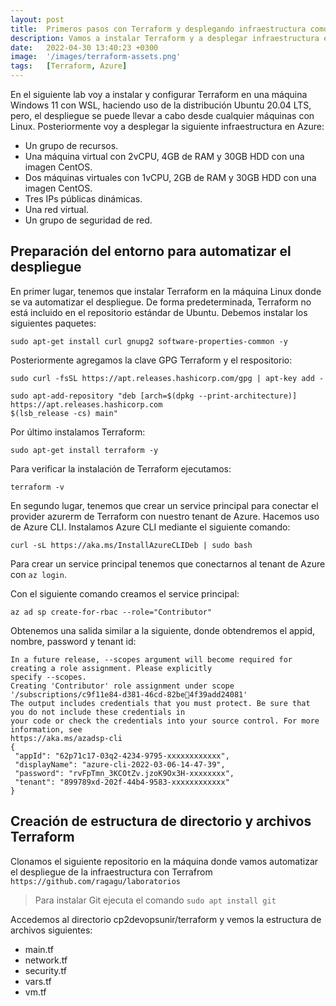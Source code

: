 ```yaml
---
layout: post
title:  Primeros pasos con Terraform y desplegando infraestructura como código en Azure
description: Vamos a instalar Terraform y a desplegar infraestructura en Azure
date:   2022-04-30 13:40:23 +0300
image:  '/images/terraform-assets.png'
tags:   [Terraform, Azure]
---
```


En el siguiente lab voy a instalar y configurar Terraform en una máquina Windows 11 con WSL, haciendo uso de la distribución Ubuntu 20.04 LTS, pero, el despliegue se puede llevar a cabo desde cualquier máquinas con Linux. Posteriormente voy a desplegar la siguiente infraestructura en Azure:

- Un grupo de recursos.
- Una máquina virtual con 2vCPU, 4GB de RAM y 30GB HDD con una imagen CentOS.
- Dos máquinas virtuales con 1vCPU, 2GB de RAM y 30GB HDD con una imagen CentOS.
- Tres IPs públicas dinámicas.
- Una red virtual.
- Un grupo de seguridad de red.


## Preparación del entorno para automatizar el despliegue

En primer lugar, tenemos que instalar Terraform en la máquina Linux donde se va automatizar el despliegue. De forma predeterminada, Terraform no está incluido en el repositorio estándar de Ubuntu. Debemos instalar los siguientes paquetes:
```
sudo apt-get install curl gnupg2 software-properties-common -y
```
Posteriormente agregamos la clave GPG Terraform y el respositorio:
```
sudo curl -fsSL https://apt.releases.hashicorp.com/gpg | apt-key add -
```
```
sudo apt-add-repository "deb [arch=$(dpkg --print-architecture)] https://apt.releases.hashicorp.com 
$(lsb_release -cs) main"
```
Por último instalamos Terraform:
```
sudo apt-get install terraform -y
```
Para verificar la instalación de Terraform ejecutamos:
```
terraform -v
```

En segundo lugar, tenemos que crear un service principal para conectar el provider azurerm de Terraform con nuestro tenant de Azure. Hacemos uso de Azure CLI. Instalamos Azure CLI mediante el siguiente comando:
```
curl -sL https://aka.ms/InstallAzureCLIDeb | sudo bash
```
Para crear un service principal tenemos que conectarnos al tenant de Azure con `az login`.

Con el siguiente comando creamos el service principal:
```
az ad sp create-for-rbac --role="Contributor"
```
Obtenemos una salida similar a la siguiente, donde obtendremos el appid, nombre, password y tenant id:
```
In a future release, --scopes argument will become required for creating a role assignment. Please explicitly 
specify --scopes.
Creating 'Contributor' role assignment under scope '/subscriptions/c9f11e84-d381-46cd-82be4f39add24081'
The output includes credentials that you must protect. Be sure that you do not include these credentials in 
your code or check the credentials into your source control. For more information, see 
https://aka.ms/azadsp-cli
{
 "appId": "62p71c17-03q2-4234-9795-xxxxxxxxxxxx",
 "displayName": "azure-cli-2022-03-06-14-47-39",
 "password": "rvFpTmn_3KCOtZv.jzoK9Ox3H-xxxxxxxx",
 "tenant": "899789xd-202f-44b4-9583-xxxxxxxxxxxx"
}
```
## Creación de estructura de directorio y archivos Terraform

Clonamos el siguiente repositorio en la máquina donde vamos automatizar el despliegue de la infraestructura con Terrafrom `https://github.com/ragagu/laboratorios`

> Para instalar Git ejecuta el comando `sudo apt install git`

Accedemos al directorio cp2devopsunir/terraform y vemos la estructura de archivos siguientes:

- main.tf
- network.tf
- security.tf
- vars.tf
- vm.tf